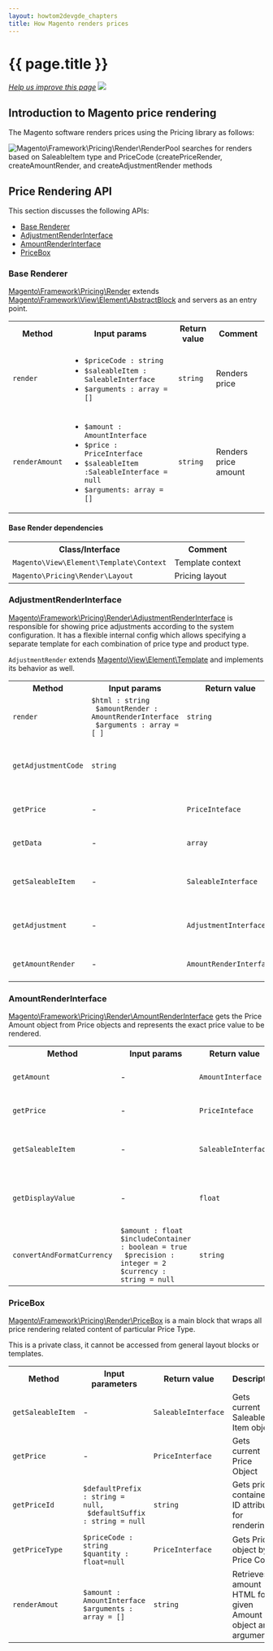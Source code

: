 ```yaml
---
layout: howtom2devgde_chapters
title: How Magento renders prices   
---
```

  
<h1 id="m2devgde-pricerend">{{ page.title }}</h1>

<p><a href="{{ site.githuburl }}architecture/behavior/price-render.md" target="_blank"><em>Help us improve this page</em></a>&nbsp;<img src="{{ site.baseurl }}common/images/newWindow.gif"/></p>

<h2 id="m2devgde-pricerend-intro">Introduction to Magento price rendering</h2> 

The Magento software renders prices using the Pricing library as follows:

<p><img src="{{ site.baseurl }}common/images/price_rend1.png" alt="Magento\Framework\Pricing\Render\RenderPool searches for renders based on SaleableItem type and PriceCode (createPriceRender, createAmountRender, and createAdjustmentRender methods"></p>

<h2 id="m2devgde-pricerend-api">Price Rendering API</h2>

This section discusses the following APIs:

*	<a href="#m2devgde-pricerend-base-rend">Base Renderer</a>
*	<a href="#m2devgde-pricerend-adjrendint">AdjustmentRenderInterface</a>
*	<a href="#m2devgde-pricerend-amrendint">AmountRenderInterface</a>
*	<a href="#m2devgde-pricerend-pricebox">PriceBox</a>

<h3 id="m2devgde-pricerend-base-rend">Base Renderer</h3>

<a href="{{ site.mage2000url }}lib/internal/Magento/Framework/Pricing/Render.php" target="_blank">Magento\Framework\Pricing\Render</a> extends <a href="{{ site.mage2000url }}lib/internal/Magento/Framework/View/Element/AbstractBlock.php" target="_blank">Magento\Framework\View\Element\AbstractBlock</a> and servers as an entry point.

<table>
  <tbody>
    <tr>
      <th>Method</th>
      <th>Input params</th>
      <th>Return value</th>
      <th>Comment</th>
    </tr>
    <tr>
      <td>
        <code>render</code>
      </td>
      <td>
        <ul>
          <li>
            <code>$priceCode : string</code>
          </li>
          <li>
            <code>$saleableItem : SaleableInterface</code>
          </li>
          <li>
            <code>$arguments : array = []</code>
          </li>
        </ul>
      </td>
      <td>
        <code>string</code>
      </td>
      <td>Renders price</td>
    </tr>
    <tr>
      <td>
        <code>renderAmount</code>
      </td>
      <td>
        <ul>
          <li>
            <code>$amount : AmountInterface</code>
          </li>
          <li>
            <code>$price : PriceInterface</code>
          </li>
          <li>
            <code>$saleableItem :SaleableInterface = null</code>
          </li>
          <li>
            <code>$arguments: array = [] </code>
          </li>
        </ul>
      </td>
      <td>
        <code>string</code>
      </td>
      <td>Renders price amount</td>
    </tr>
  </tbody>
</table>

<h4 id="m2devgde-pricerend-baserend">Base Render dependencies</h4>

<table>
  <tbody>
    <tr>
      <th>Class/Interface</th>
      <th>Comment</th>
    </tr>
    <tr>
      <td>
        <code>Magento\View\Element\Template\Context</code>
      </td>
      <td>Template context</td>
    </tr>
    <tr>
      <td>
        <code>Magento\Pricing\Render\Layout</code>
      </td>
      <td>Pricing layout</td>
    </tr>
  </tbody>
</table>



<h3 id="m2devgde-pricerend-adjrendint">AdjustmentRenderInterface</h3>

<p><a href="{{ site.mage2000url }}lib/internal/Magento/Framework/Pricing/Render/AdjustmentRenderInterface.php" target="_blank">Magento\Framework\Pricing\Render\AdjustmentRenderInterface</a> is responsible for showing price adjustments according to the system configuration. It has a flexible internal config which allows specifying a separate template for each combination of price type and product type.</p>

<p><code>AdjustmentRender</code> extends <a href="{{ site.mage2000url }}lib/internal/Magento/Framework/View/Element/Template.php" target="_blank">Magento\View\Element\Template</a> and implements its behavior as well.</p>

<table>
  <tbody>
    <tr>
      <th>Method</th>
      <th>Input params</th>
      <th>Return value</th>
      <th>Description</th>
    </tr>
    <tr>
      <td>
        <code>render</code>
      </td>
      <td>
        <code>$html : string <br/> $amountRender : AmountRenderInterface <br/> $arguments : array = [ ]</code> 
      </td>
      <td>
        <code>string</code>
      </td>
      <td>
        Renders the adjustment
      </td>
    </tr>
    <tr>
      <td>
        <code>getAdjustmentCode</code>
      </td>
      <td>
        <code>string</code>
      </td>
      <td></td>
      <td>
        Gets the code of the corresponding adjustment object
      </td>
    </tr>
    <tr>
      <td>
        <code>getPrice</code>
      </td>
      <td>-</td>
      <td>
        <code>PriceInteface</code>
      </td>
      <td>Retrieves the current Price object</td>
    </tr>
    <tr>
      <td>
        <code>getData</code>
      </td>
      <td>-</td>
      <td>
        <code>array</code>
      </td>
      <td>
        <span>Gets all rendering options</span>
      </td>
    </tr>
    <tr>
      <td>
        <code>getSaleableItem</code>
      </td>
      <td>-</td>
      <td>
        <code>SaleableInterface</code>
      </td>
      <td>Retrieves the current Saleable object</td>
    </tr>
    <tr>
      <td>
        <code>getAdjustment</code>
      </td>
      <td>-</td>
      <td>
        <code>AdjustmentInterface</code>
      </td>
      <td>Retrieves the current adjustment object</td>
    </tr>
    <tr>
      <td>
        <code>getAmountRender</code>
      </td>
      <td>-</td>
      <td>
        <code>AmountRenderInterface</code>
      </td>
      <td>
        Gets amount renderer instance
      </td>
    </tr>
  </tbody>
</table>

<h3 id="m2devgde-pricerend-amrendint">AmountRenderInterface</h3>

<p><a href="{{ site.mage2000url }}lib/internal/Magento/Framework/Pricing/Render/AmountRenderInterface.php">Magento\Framework\Pricing\Render\AmountRenderInterface</a> gets the Price Amount object from Price objects and represents the exact price value to be rendered.</p>

  <table>
  <tbody>
    <tr>
      <th>Method</th>
      <th>Input params</th>
      <th>Return value</th>
      <th>Description</th>
    </tr>
    <tr>
      <td>
        <code>getAmount</code>
      </td>
      <td>-</td>
      <td>
        <code>AmountInterface</code>
      </td>
      <td>Retrieves the Amount object</td>
    </tr>
    <tr>
      <td>
        <code>getPrice</code>
      </td>
      <td>-</td>
      <td>
        <code>PriceInteface</code>
      </td>
      <td>Retrieves the current Price object</td>
    </tr>
    <tr>
      <td>
        <code>getSaleableItem</code>
      </td>
      <td>-</td>
      <td>
        <code>SaleableInterface</code></td>
      <td>Retrieves the current Saleable object</td>
    </tr>
    <tr>
      <td>
        <code>getDisplayValue</code>
      </td>
      <td>-</td>
      <td>
        <code>float</code>
      </td>
      <td>Retrieves the value from the Amount object</td>
    </tr>
    <tr>
      <td>
        <code>convertAndFormatCurrency</code></td>
      <td>
        <code>$amount : float <br/>$includeContainer : boolean = true <br/> $precision : integer = 2 <br/>$currency : string = null</code>
      </td>
      <td>
        <code>string</code>
      </td>
      <td>
        Converts and format price value
      </td>
    </tr>
  </tbody>
</table>

<h3 id="m2devgde-pricerend-pricebox">PriceBox</h3>

<a href="{{ site.mage2000url }}lib/internal/Magento/Framework/Pricing/Render/PriceBox.php" target="_blank">Magento\Framework\Pricing\Render\PriceBox</a> is a main block that wraps all price rendering related content of particular Price Type.

This is a private class, it cannot be accessed from general layout blocks or templates.
<table>
  <tbody>
    <tr>
      <th>Method</th>
      <th>Input parameters</th>
      <th>Return value</th>
      <th>Description</th>
    </tr>
    <tr>
      <td>
        <code>getSaleableItem</code>
      </td>
      <td>-</td>
      <td>
        <code>SaleableInterface</code>
      </td>
      <td>Gets current Saleable Item object</td>
    </tr>
    <tr>
      <td>
        <code>getPrice</code>
      </td>
      <td>-</td>
      <td>
        <code>PriceInterface</code>
      </td>
      <td>Gets current Price Object</td>
    </tr>
    <tr>
      <td colspan="1">
        <code>getPriceId</code>
      </td>
      <td colspan="1">
        <code>$defaultPrefix : string = null, <br/> $defaultSuffix : string = null</code>
      </td>
      <td colspan="1">
        <code>string</code>
      </td>
      <td colspan="1">
        Gets price container ID attribute for rendering
      </td>
    </tr>
    <tr>
      <td>
        <code>getPriceType</code>
      </td>
      <td>
        <code>$priceCode : string </code> <br/> <code>$quantity : float=null</code>
      </td>
      <td>
        <code>PriceInterface</code>
      </td>
      <td>Gets Price object by Price Code</td>
    </tr>
    <tr>
      <td>
        <code>renderAmout</code>
      </td>
      <td>
        <code>$amount : AmountInterface<br/>$arguments : array = [] </code>
      </td>
      <td>
        <code>string</code>
      </td>
      <td>Retrieves amount HTML for given Amount object and arguments</td>
    </tr>
  </tbody>
</table>




